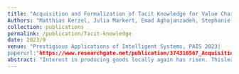 ```yaml
---
title: "Acquisition and Formalization of Tacit Knowledge for Value Chain Generation in Local Production Networks"
Authors: "Matthias Kerzel, Julia Markert, Emad Aghajanzadeh, Stephanie von Riegen, Lothar Hotz and Pascal Krenz"
collection: publications
permalink: /publication/Tacit-knowledge
date: 2023/9
venue: "Prestigious Applications of Intelligent Systems, PAIS 2023|
paperurl:"https://www.researchgate.net/publication/374316567_Acquisition_and_Formalization_of_Tacit_Knowledge_for_Value_Chain_Generation_in_Local_Production_Networks"
abstract: "Interest in producing goods locally again has risen. Thisleads to new challenges for companies producing locally, especiallysince they are mostly small enterprises and do not always have re-sources to adapt Industry 4.0 technologies. Therefore, collaboratingin networks can strengthen local production. We propose an onlinesystem with an underlying planning component that is supported bya large-scale language model to coordinate value chains within a net-work by utilizing the tacit production knowledge within the compa-nies. Before any type of information processing can happen, how-ever, the data – in this case, the tacit knowledge – needs to be ac-quired and formalized in such a way that is easy and quick, but alsosufﬁcient enough in detail and quality for the computer system. Tothis end, we conducted a study with 16 participants to simulate thecollection of knowledge regarding the production of four pieces offurniture by having them describe simpliﬁed production steps. Weanalyze the results and show that the use of the collaborative sys-tem has a positive effect on the soundness of resulting productionplans. In a second step, we utilize artiﬁcial intelligence methods toﬁll incomplete plans. Results and implications for future research arepresented as well."
---
```

